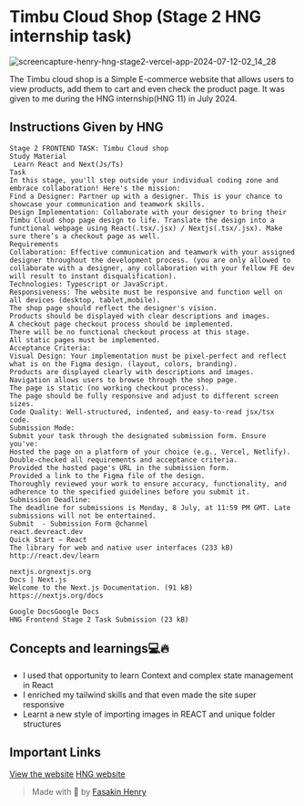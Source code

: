 # Timbu Cloud Shop (Stage 2 HNG internship task)

![screencapture-henry-hng-stage2-vercel-app-2024-07-12-02_14_28](https://github.com/user-attachments/assets/c948f9c6-42b5-45aa-84ae-f98834709409)

The Timbu cloud shop is a Simple E-commerce website that allows users to view products, add them to cart and even check the product page. It was given to me during the HNG internship(HNG 11) in July 2024.

## Instructions Given by HNG

```
Stage 2 FRONTEND TASK: Timbu Cloud shop
Study Material
 Learn React and Next(Js/Ts)
Task
In this stage, you'll step outside your individual coding zone and embrace collaboration! Here's the mission:
Find a Designer: Partner up with a designer. This is your chance to showcase your communication and teamwork skills.
Design Implementation: Collaborate with your designer to bring their Timbu Cloud shop page design to life. Translate the design into a functional webpage using React(.tsx/.jsx) / Nextjs(.tsx/.jsx). Make sure there’s a checkout page as well.
Requirements
Collaboration: Effective communication and teamwork with your assigned designer throughout the development process. (you are only allowed to collaborate with a designer, any collaboration with your fellow FE dev will result to instant disqualification).
Technologies: Typescript or JavaScript.
Responsiveness: The website must be responsive and function well on all devices (desktop, tablet,mobile).
The shop page should reflect the designer's vision.
Products should be displayed with clear descriptions and images.
A checkout page checkout process should be implemented.
There will be no functional checkout process at this stage.
All static pages must be implemented.
Acceptance Criteria:
Visual Design: Your implementation must be pixel-perfect and reflect what is on the Figma design. (layout, colors, branding).
Products are displayed clearly with descriptions and images.
Navigation allows users to browse through the shop page.
The page is static (no working checkout process).
The page should be fully responsive and adjust to different screen sizes.
Code Quality: Well-structured, indented, and easy-to-read jsx/tsx code.
Submission Mode:
Submit your task through the designated submission form. Ensure you've:
Hosted the page on a platform of your choice (e.g., Vercel, Netlify).
Double-checked all requirements and acceptance criteria.
Provided the hosted page's URL in the submission form.
Provided a link to the Figma file of the design.
Thoroughly reviewed your work to ensure accuracy, functionality, and adherence to the specified guidelines before you submit it.
Submission Deadline:
The deadline for submissions is Monday, 8 July, at 11:59 PM GMT. Late submissions will not be entertained.
Submit  - Submission Form @channel
react.devreact.dev
Quick Start – React
The library for web and native user interfaces (233 kB)
http://react.dev/learn

nextjs.orgnextjs.org
Docs | Next.js
Welcome to the Next.js Documentation. (91 kB)
https://nextjs.org/docs

Google DocsGoogle Docs
HNG Frontend Stage 2 Task Submission (23 kB)
```

## Concepts and learnings💻🔥

- I used that opportunity to learn Context and complex state management in React
- I enriched my tailwind skills and that even made the site super responsive
- Learnt a new style of importing images in REACT and unique folder structures

## Important Links

[View the website](https://henry-hng-stage2.vercel.app/)
[HNG website](https://hng.tech/internship)

> Made with 💖 by [Fasakin Henry](https://github.com/fasakinhenry)
